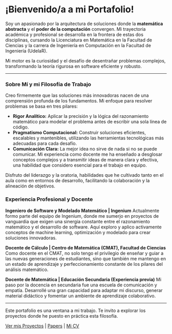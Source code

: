 # ¡Bienvenido/a a mi Portafolio!

Soy un apasionado por la arquitectura de soluciones donde la **matemática abstracta** y el **poder de la computación** convergen. Mi trayectoria académica y profesional se desarrolla en la frontera de estas dos disciplinas, cursando la Licenciatura en Matemática en la Facultad de Ciencias y la carrera de Ingeniería en Computación en la Facultad de Ingeniería (UdelaR).

Mi motor es la curiosidad y el desafío de desentrañar problemas complejos, transformando la teoría rigurosa en software eficiente y robusto.

---

### Sobre Mí y mi Filosofía de Trabajo

Creo firmemente que las soluciones más innovadoras nacen de una comprensión profunda de los fundamentos. Mi enfoque para resolver problemas se basa en tres pilares:

* **Rigor Analítico:** Aplicar la precisión y la lógica del razonamiento matemático para modelar el problema antes de escribir una sola línea de código.
* **Pragmatismo Computacional:** Construir soluciones eficientes, escalables y mantenibles, utilizando las herramientas tecnológicas más adecuadas para cada desafío.
* **Comunicación Clara:** La mejor idea no sirve de nada si no se puede comunicar. Mi experiencia como docente me ha enseñado a desglosar conceptos complejos y a transmitir ideas de manera clara y efectiva, una habilidad que considero esencial para el trabajo en equipo.

Disfruto del liderazgo y la oratoria, habilidades que he cultivado tanto en el aula como en entornos de desarrollo, facilitando la colaboración y la alineación de objetivos.

### Experiencia Profesional y Docente

**Ingeniero de Software y Modelado Matemático | Ingenium**
Actualmente formo parte del equipo de Ingenium, donde me sumerjo en proyectos de vanguardia que exigen una sinergia constante entre el razonamiento matemático y el desarrollo de software. Aquí exploro y aplico activamente conceptos de machine learning, optimización y modelado para crear soluciones innovadoras.

**Docente de Cálculo | Centro de Matemática (CMAT), Facultad de Ciencias**
Como docente en el CMAT, no solo tengo el privilegio de enseñar y guiar a las nuevas generaciones de estudiantes, sino que también me mantengo en un estado de aprendizaje y perfeccionamiento constante de los pilares del análisis matemático.

**Docente de Matemática | Educación Secundaria (Experiencia previa)**
Mi paso por la docencia en secundaria fue una escuela de comunicación y empatía. Desarrollé una gran capacidad para adaptar mi discurso, generar material didáctico y fomentar un ambiente de aprendizaje colaborativo.

---

Este portafolio es una ventana a mi trabajo. Te invito a explorar los proyectos donde he puesto en práctica esta filosofía.

[Ver mis Proyectos](./proyectos.md)  | [Papers](./papers.md)  |  [Mi CV](./assets/cv_zieleniec_sarganas_matias.pdf)
